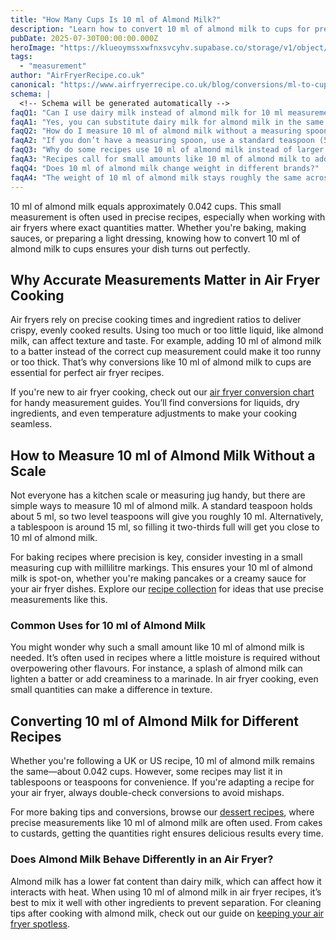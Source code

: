 ```yaml
---
title: "How Many Cups Is 10 ml of Almond Milk?"
description: "Learn how to convert 10 ml of almond milk to cups for precise cooking and baking. Perfect for air fryer recipes and more!"
pubDate: 2025-07-30T00:00:00.000Z
heroImage: "https://klueoymssxwfnxsvcyhv.supabase.co/storage/v1/object/public/Shmucket/how-many-cups-is-10-ml-of-almond-milk.webp"
tags:
  - "measurement"
author: "AirFryerRecipe.co.uk"
canonical: "https://www.airfryerrecipe.co.uk/blog/conversions/ml-to-cups/how-many-cups-is-10-ml-of-almond-milk"
schema: |
  <!-- Schema will be generated automatically -->
faqQ1: "Can I use dairy milk instead of almond milk for 10 ml measurements?"
faqA1: "Yes, you can substitute dairy milk for almond milk in the same quantity (10 ml). However, keep in mind that dairy milk is creamier, which might slightly alter the texture of your dish. For air fryer recipes, almond milk’s lighter consistency often works better for crispiness."
faqQ2: "How do I measure 10 ml of almond milk without a measuring spoon?"
faqA2: "If you don’t have a measuring spoon, use a standard teaspoon (5 ml) twice for 10 ml. Alternatively, a tablespoon holds about 15 ml, so fill it just under two-thirds full. For the most accuracy, a small liquid measuring cup with millilitre markings is ideal."
faqQ3: "Why do some recipes use 10 ml of almond milk instead of larger amounts?"
faqA3: "Recipes call for small amounts like 10 ml of almond milk to add moisture without making the dish too wet. In air fryer cooking, excess liquid can lead to steaming instead of crisping, so precise measurements help maintain the right texture."
faqQ4: "Does 10 ml of almond milk change weight in different brands?"
faqA4: "The weight of 10 ml of almond milk stays roughly the same across brands, but thickness may vary slightly. Always stir almond milk before measuring to ensure consistency, especially for baking or air fryer recipes where precision matters."
---
```

<p>10 ml of almond milk equals approximately 0.042 cups. This small measurement is often used in precise recipes, especially when working with air fryers where exact quantities matter. Whether you're baking, making sauces, or preparing a light dressing, knowing how to convert 10 ml of almond milk to cups ensures your dish turns out perfectly.</p>  

<h2>Why Accurate Measurements Matter in Air Fryer Cooking</h2>  
<p>Air fryers rely on precise cooking times and ingredient ratios to deliver crispy, evenly cooked results. Using too much or too little liquid, like almond milk, can affect texture and taste. For example, adding 10 ml of almond milk to a batter instead of the correct cup measurement could make it too runny or too thick. That’s why conversions like 10 ml of almond milk to cups are essential for perfect air fryer recipes.</p>  
<p>If you're new to air fryer cooking, check out our <a href=https://www.airfryerrecipe.co.uk/air-fryer-conversion-chart>air fryer conversion chart</a> for handy measurement guides. You’ll find conversions for liquids, dry ingredients, and even temperature adjustments to make your cooking seamless.</p>  

<h2>How to Measure 10 ml of Almond Milk Without a Scale</h2>  
<p>Not everyone has a kitchen scale or measuring jug handy, but there are simple ways to measure 10 ml of almond milk. A standard teaspoon holds about 5 ml, so two level teaspoons will give you roughly 10 ml. Alternatively, a tablespoon is around 15 ml, so filling it two-thirds full will get you close to 10 ml of almond milk.</p>  
<p>For baking recipes where precision is key, consider investing in a small measuring cup with millilitre markings. This ensures your 10 ml of almond milk is spot-on, whether you're making pancakes or a creamy sauce for your air fryer dishes. Explore our <a href=https://www.airfryerrecipe.co.uk/recipes>recipe collection</a> for ideas that use precise measurements like this.</p>  

<h3>Common Uses for 10 ml of Almond Milk</h3>  
<p>You might wonder why such a small amount like 10 ml of almond milk is needed. It’s often used in recipes where a little moisture is required without overpowering other flavours. For instance, a splash of almond milk can lighten a batter or add creaminess to a marinade. In air fryer cooking, even small quantities can make a difference in texture.</p>  

<h2>Converting 10 ml of Almond Milk for Different Recipes</h2>  
<p>Whether you're following a UK or US recipe, 10 ml of almond milk remains the same—about 0.042 cups. However, some recipes may list it in tablespoons or teaspoons for convenience. If you're adapting a recipe for your air fryer, always double-check conversions to avoid mishaps.</p>  
<p>For more baking tips and conversions, browse our <a href=https://www.airfryerrecipe.co.uk/recipe-category/dessert>dessert recipes</a>, where precise measurements like 10 ml of almond milk are often used. From cakes to custards, getting the quantities right ensures delicious results every time.</p>  

<h3>Does Almond Milk Behave Differently in an Air Fryer?</h3>  
<p>Almond milk has a lower fat content than dairy milk, which can affect how it interacts with heat. When using 10 ml of almond milk in air fryer recipes, it’s best to mix it well with other ingredients to prevent separation. For cleaning tips after cooking with almond milk, check out our guide on <a href=https://www.airfryerrecipe.co.uk/air-fryer-cleaner>keeping your air fryer spotless</a>.</p>
